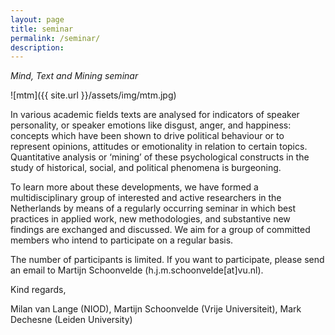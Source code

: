 ```yaml
---
layout: page
title: seminar
permalink: /seminar/
description:
---
```


*Mind, Text and Mining seminar*

 ![mtm]({{ site.url }}/assets/img/mtm.jpg)

In various academic fields texts are analysed for indicators of speaker personality, or speaker emotions like disgust, anger, and happiness: concepts which have been shown to drive political behaviour or to represent opinions, attitudes or emotionality in relation to certain topics. Quantitative analysis or ‘mining’ of these psychological constructs in the study of historical, social, and political phenomena is burgeoning.

To learn more about these developments, we have formed a multidisciplinary group of interested and active researchers in the Netherlands by means of a regularly occurring seminar in which best practices in applied work, new methodologies, and substantive new findings are exchanged and discussed. We aim for a group of committed members who intend to participate on a regular basis.

The number of participants is limited. If you want to participate, please send an email to Martijn Schoonvelde (h.j.m.schoonvelde[at]vu.nl).

Kind regards,

Milan van Lange (NIOD),
Martijn Schoonvelde (Vrije Universiteit),
Mark Dechesne (Leiden University)
